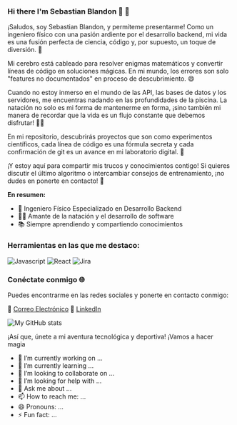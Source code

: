 ### Hi there I'm Sebastian Blandon 👋 🚀


¡Saludos, soy Sebastian Blandon, y permíteme presentarme! Como un ingeniero físico con una pasión ardiente por el desarrollo backend, mi vida es una fusión perfecta de ciencia, código y, por supuesto, un toque de diversión. 🌟

Mi cerebro está cableado para resolver enigmas matemáticos y convertir líneas de código en soluciones mágicas. En mi mundo, los errores son solo "features no documentados" en proceso de descubrimiento. 😄

Cuando no estoy inmerso en el mundo de las API, las bases de datos y los servidores, me encuentras nadando en las profundidades de la piscina. La natación no solo es mi forma de mantenerme en forma, ¡sino también mi manera de recordar que la vida es un flujo constante que debemos disfrutar! 🏊‍♂️

En mi repositorio, descubrirás proyectos que son como experimentos científicos, cada línea de código es una fórmula secreta y cada confirmación de git es un avance en mi laboratorio digital. 🔬

¡Y estoy aquí para compartir mis trucos y conocimientos contigo! Si quieres discutir el último algoritmo o intercambiar consejos de entrenamiento, ¡no dudes en ponerte en contacto! 💬

**En resumen:**

- 💼 Ingeniero Físico Especializado en Desarrollo Backend
- 🏊‍♂️ Amante de la natación y el desarrollo de software
- 📚 Siempre aprendiendo y compartiendo conocimientos

### Herramientas en las que me destaco:
![Javascript](https://img.shields.io/badge/Lenguajes-javascript-yellow)
![React](https://img.shields.io/badge/Framework-react-blue)
![Jira](https://img.shields.io/badge/Agile-Jira-green)

### Conéctate conmigo 🌐

Puedes encontrarme en las redes sociales y ponerte en contacto conmigo:

📧 [Correo Electrónico](mailto:jasblandonm@gmail.com)
👔 [LinkedIn](https://www.linkedin.com/in/jsblandónmontoya)

![My GitHub stats](https://github-readme-stats.vercel.app/api?username=jsblandonm&show_icons=true&theme=gruvbox)


¡Así que, únete a mi aventura tecnológica y deportiva! ¡Vamos a hacer magia

- 🔭 I’m currently working on ...
- 🌱 I’m currently learning ...
- 👯 I’m looking to collaborate on ...
- 🤔 I’m looking for help with ...
- 💬 Ask me about ...
- 📫 How to reach me: ...
- 😄 Pronouns: ...
- ⚡ Fun fact: ...
